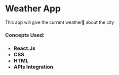 <h1>Weather App</h1>

<p>
  This app will give the current weather🌅 about the city
</p>
<h3>Concepts Used:<h3>
<ul>
  <li>React.Js</li>
  <li>CSS</li>
  <li>HTML</li>
  <li>APIs Integration</li>
</ul>

